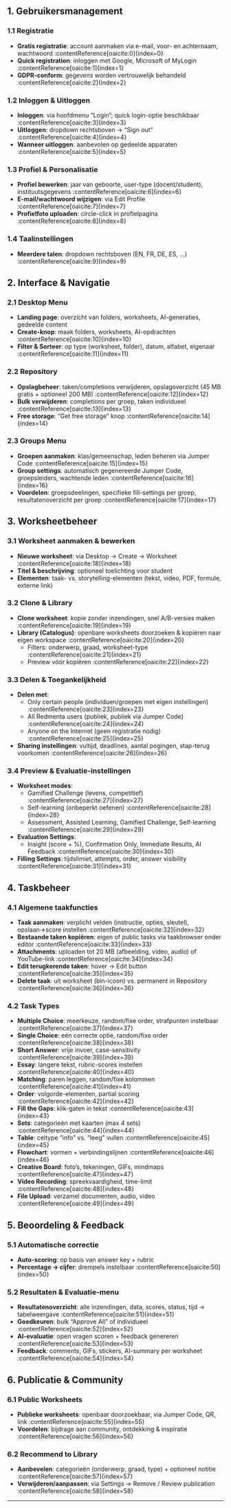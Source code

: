 ## 1. Gebruikersmanagement
### 1.1 Registratie
- **Gratis registratie**: account aanmaken via e-mail, voor- en achternaam, wachtwoord :contentReference[oaicite:0]{index=0}  
- **Quick registration**: inloggen met Google, Microsoft of MyLogin :contentReference[oaicite:1]{index=1}
- **GDPR-conform**: gegevens worden vertrouwelijk behandeld :contentReference[oaicite:2]{index=2}

### 1.2 Inloggen & Uitloggen
- **Inloggen**: via hoofdmenu “Login”; quick login-optie beschikbaar :contentReference[oaicite:3]{index=3}  
- **Uitloggen**: dropdown rechtsboven → “Sign out” :contentReference[oaicite:4]{index=4}  
- **Wanneer uitloggen**: aanbevolen op gedeelde apparaten :contentReference[oaicite:5]{index=5}

### 1.3 Profiel & Personalisatie
- **Profiel bewerken**: jaar van geboorte, user-type (docent/student), instituutsgegevens :contentReference[oaicite:6]{index=6}  
- **E-mail/wachtwoord wijzigen**: via Edit Profile :contentReference[oaicite:7]{index=7}  
- **Profielfoto uploaden**: circle-click in profielpagina :contentReference[oaicite:8]{index=8}

### 1.4 Taalinstellingen
- **Meerdere talen**: dropdown rechtsboven (EN, FR, DE, ES, …) :contentReference[oaicite:9]{index=9}

## 2. Interface & Navigatie
### 2.1 Desktop Menu
- **Landing page**: overzicht van folders, worksheets, AI-generaties, gedeelde content  
- **Create-knop**: maak folders, worksheets, AI-opdrachten :contentReference[oaicite:10]{index=10}  
- **Filter & Sorteer**: op type (worksheet, folder), datum, alfabet, eigenaar :contentReference[oaicite:11]{index=11}

### 2.2 Repository
- **Opslagbeheer**: taken/completions verwijderen, opslagoverzicht (45 MB gratis + optioneel 200 MB) :contentReference[oaicite:12]{index=12}  
- **Bulk verwijderen**: completions per groep, taken individueel :contentReference[oaicite:13]{index=13}  
- **Free storage**: “Get free storage” knop :contentReference[oaicite:14]{index=14}

### 2.3 Groups Menu
- **Groepen aanmaken**: klas/gemeenschap, leden beheren via Jumper Code :contentReference[oaicite:15]{index=15}  
- **Group settings**: automatisch gegenereerde Jumper Code, groepsleiders, wachtende leden :contentReference[oaicite:16]{index=16}  
- **Voordelen**: groepsdeelingen, specifieke fill-settings per groep, resultatenoverzicht per groep :contentReference[oaicite:17]{index=17}

## 3. Worksheetbeheer
### 3.1 Worksheet aanmaken & bewerken
- **Nieuwe worksheet**: via Desktop → Create → Worksheet :contentReference[oaicite:18]{index=18}  
- **Titel & beschrijving**: optioneel toelichting voor student  
- **Elementen**: taak- vs. storytelling-elementen (tekst, video, PDF, formule, externe link)

### 3.2 Clone & Library
- **Clone worksheet**: kopie zonder inzendingen, snel A/B-versies maken :contentReference[oaicite:19]{index=19}  
- **Library (Catalogus)**: openbare worksheets doorzoeken & kopiëren naar eigen workspace :contentReference[oaicite:20]{index=20}  
  - Filters: onderwerp, graad, worksheet-type :contentReference[oaicite:21]{index=21}  
  - Preview vóór kopiëren :contentReference[oaicite:22]{index=22}

### 3.3 Delen & Toegankelijkheid
- **Delen met**: 
  - Only certain people (individuen/groepen met eigen instellingen) :contentReference[oaicite:23]{index=23}  
  - All Redmenta users (publiek, publiek via Jumper Code) :contentReference[oaicite:24]{index=24}  
  - Anyone on the Internet (geen registratie nodig) :contentReference[oaicite:25]{index=25}  
- **Sharing instellingen**: vultijd, deadlines, aantal pogingen, stap-terug voorkomen :contentReference[oaicite:26]{index=26}

### 3.4 Preview & Evaluatie-instellingen
- **Worksheet modes**: 
  - Gamified Challenge (levens, competitief) :contentReference[oaicite:27]{index=27}  
  - Self-learning (onbeperkt oefenen) :contentReference[oaicite:28]{index=28}  
  - Assessment, Assisted Learning, Gamified Challenge, Self-learning :contentReference[oaicite:29]{index=29}  
- **Evaluation Settings**: 
  - Insight (score + %), Confirmation Only, Immediate Results, AI Feedback :contentReference[oaicite:30]{index=30}  
- **Filling Settings**: tijdslimiet, attempts, order, answer visibility :contentReference[oaicite:31]{index=31}

## 4. Taskbeheer
### 4.1 Algemene taakfuncties
- **Taak aanmaken**: verplicht velden (instructie, opties, sleutel), opslaan→score instellen :contentReference[oaicite:32]{index=32}  
- **Bestaande taken kopiëren**: eigen of public tasks via taakbrowser onder editor :contentReference[oaicite:33]{index=33}  
- **Attachments**: uploaden tot 20 MB (afbeelding, video, audio) of YouTube-link :contentReference[oaicite:34]{index=34}  
- **Edit terugkerende taken**: hover → Edit button :contentReference[oaicite:35]{index=35}  
- **Delete taak**: uit worksheet (bin-icoon) vs. permanent in Repository :contentReference[oaicite:36]{index=36}

### 4.2 Task Types
- **Multiple Choice**: meerkeuze, random/fixe order, strafpunten instelbaar :contentReference[oaicite:37]{index=37}  
- **Single Choice**: eén correcte optie, random/fixe order :contentReference[oaicite:38]{index=38}  
- **Short Answer**: vrije invoer, case-sensitivity :contentReference[oaicite:39]{index=39}  
- **Essay**: langere tekst, rubric-scores instellen :contentReference[oaicite:40]{index=40}  
- **Matching**: paren leggen, random/fixe kolommen :contentReference[oaicite:41]{index=41}  
- **Order**: volgorde-elementen, partial scoring :contentReference[oaicite:42]{index=42}  
- **Fill the Gaps**: klik-gaten in tekst :contentReference[oaicite:43]{index=43}  
- **Sets**: categorieën met kaarten (max 4 sets) :contentReference[oaicite:44]{index=44}  
- **Table**: celtype “info” vs. “leeg” vullen :contentReference[oaicite:45]{index=45}  
- **Flowchart**: vormen + verbindingslijnen :contentReference[oaicite:46]{index=46}  
- **Creative Board**: foto’s, tekeningen, GIFs, mindmaps :contentReference[oaicite:47]{index=47}  
- **Video Recording**: spreekvaardigheid, time-limit :contentReference[oaicite:48]{index=48}  
- **File Upload**: verzamel documenten, audio, video :contentReference[oaicite:49]{index=49}

## 5. Beoordeling & Feedback
### 5.1 Automatische correctie
- **Auto-scoring**: op basis van answer key + rubric  
- **Percentage → cijfer**: drempels instelbaar :contentReference[oaicite:50]{index=50}

### 5.2 Resultaten & Evaluatie-menu
- **Resultatenoverzicht**: alle inzendingen, data, scores, status, tijd → tabelweergave :contentReference[oaicite:51]{index=51}  
- **Goedkeuren**: bulk “Approve All” of individueel :contentReference[oaicite:52]{index=52}  
- **AI-evaluatie**: open vragen scoren + feedback genereren :contentReference[oaicite:53]{index=53}  
- **Feedback**: comments, GIFs, stickers, AI-summary per worksheet :contentReference[oaicite:54]{index=54}  

## 6. Publicatie & Community
### 6.1 Public Worksheets
- **Publieke worksheets**: openbaar doorzoekbaar, via Jumper Code, QR, link :contentReference[oaicite:55]{index=55}  
- **Voordelen**: bijdrage aan community, ontdekking & inspiratie :contentReference[oaicite:56]{index=56}

### 6.2 Recommend to Library
- **Aanbevelen**: categorieën (onderwerp, graad, type) + optioneel notitie :contentReference[oaicite:57]{index=57}  
- **Verwijderen/aanpassen**: via Settings → Remove / Review publication :contentReference[oaicite:58]{index=58}  

---

